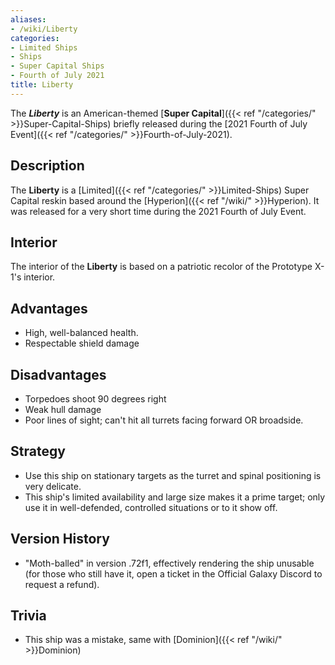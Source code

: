 ```yaml
---
aliases:
- /wiki/Liberty
categories:
- Limited Ships
- Ships
- Super Capital Ships
- Fourth of July 2021
title: Liberty
---
```


The **_Liberty_** is an American-themed [**Super Capital**]({{< ref "/categories/" >}}Super-Capital-Ships) briefly released during the [2021 Fourth of July Event]({{< ref "/categories/" >}}Fourth-of-July-2021). 

## Description

The **Liberty** is a [Limited]({{< ref "/categories/" >}}Limited-Ships) Super Capital reskin based around the [Hyperion]({{< ref "/wiki/" >}}Hyperion). It was released for a very short time during the 2021 Fourth of July Event.

## Interior

The interior of the **Liberty** is based on a patriotic recolor of the Prototype X-1's interior.

## Advantages

- High, well-balanced health.
- Respectable shield damage

## Disadvantages

- Torpedoes shoot 90 degrees right
- Weak hull damage
- Poor lines of sight; can't hit all turrets facing forward OR broadside.

## Strategy

- Use this ship on stationary targets as the turret and spinal positioning is very delicate.
- This ship's limited availability and large size makes it a prime target; only use it in well-defended, controlled situations or to it show off.

## Version History 

- "Moth-balled" in version .72f1, effectively rendering the ship unusable (for those who still have it, open a ticket in the Official Galaxy Discord to request a refund).

## Trivia

- This ship was a mistake, same with [Dominion]({{< ref "/wiki/" >}}Dominion)